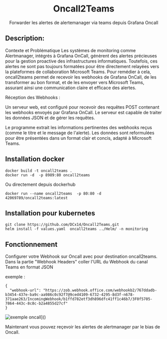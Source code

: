 <h1 align="center">
  Oncall2Teams 
</h1>
<p align="center">
    Forwarder les alertes de alertemanager via teams depuis Grafana Oncall
    <br/>
</p>


## Description:

Contexte et Problématique
Les systèmes de monitoring comme Alertmanager, intégrés à Grafana OnCall, génèrent des alertes précieuses pour la gestion proactive des infrastructures informatiques. Toutefois, ces alertes ne sont pas toujours formatées pour être directement relayées vers la plateformes de collaboration Microsoft Teams. Pour remédier à cela, oncall2teams permet de recevoir les webhooks de Grafana OnCall, de les transformer au bon format, et de les envoyer vers Microsoft Teams, assurant ainsi une communication claire et efficace des alertes.

Réception des Webhooks :

Un serveur web, est configuré pour recevoir des requêtes POST contenant les webhooks envoyés par Grafana OnCall.
Le serveur est capable de traiter les données JSON et de gérer les requêtes.

Le programme extrait les informations pertinentes des webhooks reçus (comme le titre et le message de l'alerte).
Les données sont reformulées pour être présentées dans un format clair et concis, adapté à Microsoft Teams.

## Installation docker


```shell
docker build -t oncall2teams .
docker run -d  -p 8989:80 oncall2teams
```

Ou directement depuis dockerhub

```shell
docker run --name oncall2teams  -p 80:80 -d 42069789/oncall2teams:latest 
```

## Installation pour kubernetes

```shell
git clone https://github.com/DCx14/Oncall2Teams.git
helm install -f values.yaml  oncall2teams ../Helm/ -n monitoring
```
## Fonctionnement

Configurer votre Webhook sur Oncall avec pour destination oncall2teams.
Dans la partie "Webhook Headers" coller l'URL du Webhook du canal Teams en format JSON

exemple : 

```shell
{
  "webhook-url": "https://zob.webhook.office.com/webhookb2/767ddadb-b3454-437e-ba9c-aa986c0c92f7@9ced4109-6732-4295-8d3f-n678-371aae263/IncomingWebhook/b1ffd782etf3dh896dfc41ff1c46b7/3F0f5705-7864-443c-8c8c-b2a4855d27cf"
}
```

![exemple oncall](https://i.imgur.com/A6uZR16.png)]()

Maintenant vous pouvez reçevoir les alertes de alertmanager par le bias de Oncall.


## 

